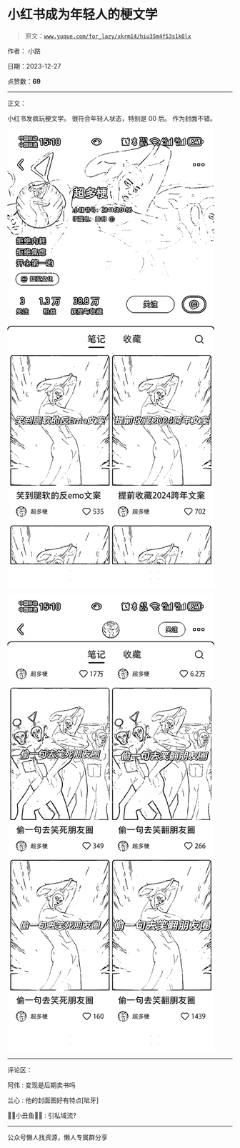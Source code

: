 # 小红书成为年轻人的梗文学

> 原文：[`www.yuque.com/for_lazy/xkrm14/hiu35m4f53s1k0lx`](https://www.yuque.com/for_lazy/xkrm14/hiu35m4f53s1k0lx)

作者： 小路

日期：2023-12-27

点赞数：**69**

* * *

正文：

小红书发疯玩梗文学。 很符合年轻人状态，特别是 00 后。 作为封面不错。

![](img/0b617289591194982238c2398ab38ff0.png)

![](img/c8f6e1c312d16763aa9d9ae9de36a46a.png)

* * *

评论区：

阿伟 : 变现是后期卖书吗

兰心 : 他的封面图好有特点[呲牙]

💚🎄小丑鱼🎄💚 : 引私域流?

* * *

公众号懒人找资源，懒人专属群分享